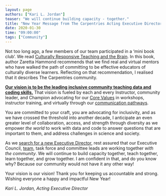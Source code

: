 ```yaml
---
layout: page
authors: ["Kari L. Jordan"]
teaser: "We will continue building capacity - together."
title: "New Year Message from The Carpentries Acting Executive Director"
date: 2020-01-30
time: "09:00:00"
tags: ["Community"]
---
```


Not too long ago, a few members of our team participated in a ‘mini book club’. We read [Culturally Responsive Teaching and the Brain](https://www.worldcat.org/title/culturally-responsive-teaching-and-the-brain-promoting-authentic-engagement-and-rigor-among-culturally-and-linguistically-diverse-students/oclc/889185083). In this book, author Zaretta Hammond recommends that we find real and virtual mentors who have walked the path of committing to be effective educators of culturally diverse learners. Reflecting on that recommendation, I realised that it describes The Carpentries community.

__[Our vision is to be the leading inclusive community teaching data and coding skills.](https://carpentries.org/about/)__ That vision is fueled by each and every Instructor, community leader, and Champion advocating for our [Core Values](https://carpentries.org/values/) in workshops, instructor training, and virtually through our [communication pathways](https://docs.carpentries.org/topic_folders/communications/tools/index.html). 

You are committed to your craft, you are advocating for inclusivity, and as we have crossed the threshold into another decade, I anticipate an even greater level of collaboration, access, and strength through diversity as we empower _the world_ to work with data and code to answer  questions that are important to them, and address challenges in science and society. 

As we [search for a new Executive Director](https://carpentries.org/blog/2020/01/executive-director-search/), rest assured that our Executive Council, [team](https://carpentries.org/team/), task force and committee leads are working together _with the community_. We will continue to build capacity together, teach together, learn together, and grow together. I am confident in that, and do you know why? Because our community would not have it any other way!

Your vision is our vision! Thank you for keeping us accountable and strong. Wishing everyone a happy and impactful New Year! 

_Kari L. Jordan, Acting Executive Director_
